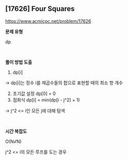 ## [17626] Four Squares

https://www.acmicpc.net/problem/17626  

**문제 유형**

dp

<br>

**풀이 방법 도출**

1. dp[i]

  -> dp[i]는 정수 i를 제곱수들의 합으로 표현할 때의 최소 항 개수

2. 초기값 설정 dp[0] = 0
3. 점화식 dp[i] = min(dp[i - j^2] + 1)

  -> j^2 <= i인 모든 j에 대해 탐색

<br>

**시간 복잡도**

O(N√N)

j^2 <= i의 모든 루프를 도는 경우